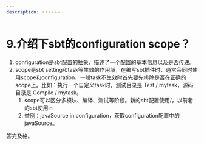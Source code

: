 ```yaml
---
description: ⭐️⭐️⭐️⭐️⭐️⭐️
---
```


# 9.介绍下sbt的configuration scope？

1. configuration是sbt配置的抽象，描述了一个配置的基本信息以及是否传递。
2. scope是sbt setting和task等生效的作用域，在编写sbt插件时，通常会同时使用scope和configuration，一般task不生效时首先要先排除是否在正确的scope上。比如：执行一个自定义task时，测试目录是 Test / mytask，源码目录是 Compile / mytask。
   1. scope可以区分多模块、编译、测试等阶段。新的sbt配置使用/，以前老的sbt使用in
   2. 举例：javaSource in configuration，获取configuration配置中的javaSource。



答完及格。
